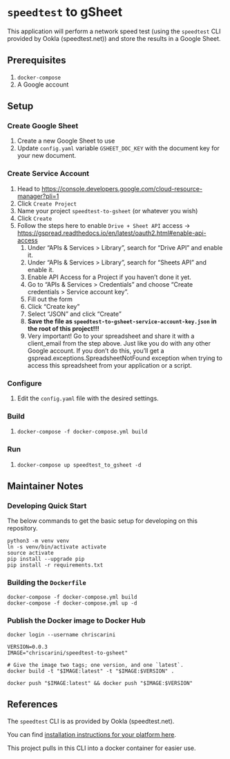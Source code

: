 # `speedtest` to gSheet

This application will perform a network speed test (using the `speedtest` CLI provided by Ookla (speedtest.net)) and
store the results in a Google Sheet.

## Prerequisites

1. `docker-compose`
1. A Google account

## Setup

### Create Google Sheet

1. Create a new Google Sheet to use
1. Update `config.yaml` variable `GSHEET_DOC_KEY` with the document key for your new document.

### Create Service Account

1. Head to https://console.developers.google.com/cloud-resource-manager?pli=1
1. Click `Create Project`
1. Name your project `speedtest-to-gsheet` (or whatever you wish)
1. Click `Create`
1. Follow the steps here to enable `Drive + Sheet API` access -> https://gspread.readthedocs.io/en/latest/oauth2.html#enable-api-access
    1. Under “APIs & Services > Library”, search for “Drive API” and enable it.
    2. Under “APIs & Services > Library”, search for “Sheets API” and enable it.
    3. Enable API Access for a Project if you haven’t done it yet.
    4. Go to “APIs & Services > Credentials” and choose “Create credentials > Service account key”.
    5. Fill out the form
    6. Click “Create key”
    7. Select “JSON” and click “Create”
    8. **Save the file as `speedtest-to-gsheet-service-account-key.json` in the root of this project!!!**
    9. Very important! Go to your spreadsheet and share it with a client_email from the step above. Just like you do
       with any other Google account. If you don’t do this, you’ll get a gspread.exceptions.SpreadsheetNotFound
       exception when trying to access this spreadsheet from your application or a script.

### Configure

1. Edit the `config.yaml` file with the desired settings.

### Build

1. `docker-compose -f docker-compose.yml build`

### Run

1. `docker-compose up speedtest_to_gsheet -d`

## Maintainer Notes

### Developing Quick Start

The below commands to get the basic setup for developing on this repository.

```shell 
python3 -m venv venv
ln -s venv/bin/activate activate
source activate
pip install --upgrade pip
pip install -r requirements.txt
```

### Building the `Dockerfile`

```shell
docker-compose -f docker-compose.yml build
docker-compose -f docker-compose.yml up -d
```

### Publish the Docker image to Docker Hub

```shell
docker login --username chriscarini

VERSION=0.0.3
IMAGE="chriscarini/speedtest-to-gsheet"

# Give the image two tags; one version, and one `latest`.
docker build -t "$IMAGE:latest" -t "$IMAGE:$VERSION" .

docker push "$IMAGE:latest" && docker push "$IMAGE:$VERSION"
```

## References

The `speedtest` CLI is as provided by Ookla (speedtest.net).

You can find [installation instructions for your platform here](https://www.speedtest.net/apps/cli).

This project pulls in this CLI into a docker container for easier use.
